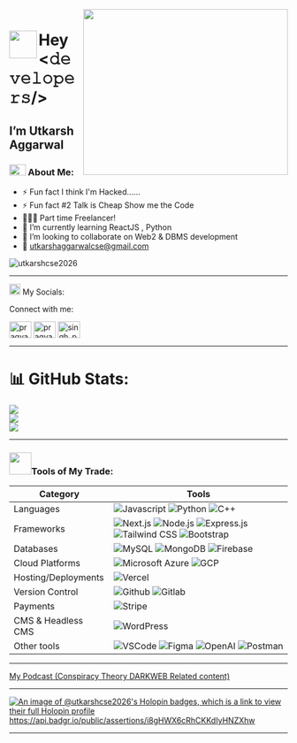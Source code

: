 <img src="https://cdn.rcimg.net/kli4d/234f8333/84e0e96b122171c473f8271f2afec413.gif?width=700" width="370" height="300" align="right"/>
 <h1> Hey   <img src="https://media.giphy.com/media/w1OBpBd7kJqHrJnJ13/giphy.gif" width="50px" align="left">
<𝚍𝚎𝚟𝚎𝚕𝚘𝚙𝚎𝚛𝚜/> </h1>
 <h2> I’m Utkarsh Aggarwal </h2>
  
### <img src="https://media.giphy.com/media/fSAxCC2BDAmC9kxl0N/giphy.gif" width="30px" height="20px"> About Me:
          
- ⚡ Fun fact I think I'm Hacked......
- ⚡ Fun fact #2 Talk is Cheap Show me the Code
- 👨🏽‍💻 Part time Freelancer!
- 🌱 I’m currently learning ReactJS , Python
- 💞️ I’m looking to collaborate on Web2 & DBMS development
- 📧 utkarshaggarwalcse@gmail.com 
<p align="left"> <img src="https://komarev.com/ghpvc/?username=utkarshcse2026&label=Profile%20views&color=0e75b6&style=flat" alt="utkarshcse2026" /> </p>

 ---
<img align="bottom" src="https://media.giphy.com/media/in4epVtjWjc1NWI6Xl/giphy.gif" width="20px"> My Socials:
<div id="badges>
  

<h3 align="left">Connect with me:</h3>
<p align="left">
<a href="https://Twitter.com/@utkarsh12236" target="blank"><img align="center" src="https://raw.githubusercontent.com/rahuldkjain/github-profile-readme-generator/master/src/images/icons/Social/twitter.svg" alt="pragyas55988713" height="30" width="40" /></a>
<a href="https://linkedin.com/in/cyberspacecommunity/" target="blank"><img align="center" src="https://raw.githubusercontent.com/rahuldkjain/github-profile-readme-generator/master/src/images/icons/Social/linked-in-alt.svg" alt="pragya-singh-0b4342226" height="30" width="40" /></a>
<a href="https://www.instagram.com/utkarshaggarwalofficial/" target="blank"><img align="center" src="https://raw.githubusercontent.com/rahuldkjain/github-profile-readme-generator/master/src/images/icons/Social/instagram.svg" alt="singh_pragya_15" height="30" width="40" /></a>
</p>


---
# 📊 GitHub Stats:
![](https://github-readme-stats.vercel.app/api?username=utkarshcse2026&theme=dark&hide_border=false&include_all_commits=true&count_private=true)<br/>
![](https://github-readme-streak-stats.herokuapp.com/?user=utkarshcse2026&theme=dark&hide_border=false)<br/>
![](https://github-readme-stats.vercel.app/api/top-langs/?username=utkarshcse2026&theme=dark&hide_border=false&include_all_commits=true&count_private=true&layout=compact)

---                                                                                                       

### <img align="bottom" src="https://media.giphy.com/media/jSKBmKkvo2dPQQtsR1/giphy.gif" width="40px">Tools of My Trade:                                             
| Category           | Tools|
| ------------------ | --------------------------------------|
| Languages          |![Javascript](https://img.shields.io/badge/javascript%20-%23323330.svg?&style=for-the-badge&logo=javascript&logoColor=%23F7DF1E)                                                                                 ![Python](https://img.shields.io/badge/Python-43853D?style=for-the-badge&logo=python&logoColor=white) ![C++](https://img.shields.io/badge/C++-%2300599C.svg?style=for-the-badge&logo=c%2B%2B&logoColor=white) |
| Frameworks         | ![Next.js](https://img.shields.io/badge/Next.js-000000?style=for-the-badge&logo=next.js&logoColor=white) ![Node.js](https://img.shields.io/badge/Node.js-43853D?style=for-the-badge&logo=node.js&logoColor=white) ![Express.js](https://img.shields.io/badge/Express.js-000000?style=for-the-badge&logo=express&logoColor=white)  ![Tailwind CSS](https://img.shields.io/badge/Tailwind_CSS-%231a202c.svg?style=for-the-badge&logo=tailwind-css&logoColor=61DAFB)    ![Bootstrap](https://img.shields.io/badge/bootstrap%20-%23563D7C.svg?&style=for-the-badge&logo=bootstrap&logoColor=white)|
| Databases          | ![MySQL](https://img.shields.io/badge/MySQL-00000F?style=for-the-badge&logo=mysql&logoColor=white)  ![MongoDB](https://img.shields.io/badge/MongoDB-%234ea94b.svg?&style=for-the-badge&logo=mongodb&logoColor=white) ![Firebase](https://img.shields.io/badge/Firebase-947800?style=for-the-badge&logo=firebase&logoColor=)
| Cloud Platforms |  ![Microsoft Azure](https://img.shields.io/badge/Microsoft_Azure-0078D4?style=for-the-badge&logo=microsoft-azure&logoColor=white) ![GCP](https://img.shields.io/badge/Google_Cloud-4285F4?style=for-the-badge&logo=google-cloud&logoColor=white)|
| Hosting/Deployments   | ![Vercel](https://img.shields.io/badge/vercel-%23000000.svg?&style=for-the-badge&logo=vercel&logoColor=white) |
| Version Control    | ![Github](https://img.shields.io/badge/GitHub-100000?style=for-the-badge&logo=github&logoColor=white) ![Gitlab](https://img.shields.io/badge/GitLab-330F63?style=for-the-badge&logo=gitlab&logoColor=white)|
| Payments   | ![Stripe](https://img.shields.io/badge/Stripe-008CDD?style=for-the-badge&logo=stripe&logoColor=white) |
| CMS & Headless CMS   |  ![WordPress](https://img.shields.io/badge/Wordpress-008CDD?style=for-the-badge&logo=wordpress&logoColor=white)
| Other tools       | ![VSCode](https://img.shields.io/badge/Visual_Studio_Code-0078D4?style=for-the-badge&logo=visual%20studio%20code&logoColor=white)  ![Figma](https://img.shields.io/badge/Figma-F43C37?style=for-the-badge&logo=figma&logoColor=white)  ![OpenAI](https://img.shields.io/badge/OpenAI-FF6600?style=for-the-badge&logo=openai&logoColor=white) ![Postman](https://img.shields.io/badge/Postman-FF6C37?style=for-the-badge&logo=postman&logoColor=white) 

---
<a href="https://podcasters.spotify.com/pod/show/cyber-warriors" target="blank">My Podcast (Conspiracy Theory DARKWEB Related content)</a>

---
[![An image of @utkarshcse2026's Holopin badges, which is a link to view their full Holopin profile](https://holopin.me/utkarshcse2026)](https://holopin.io/@utkarshcse2026)
https://api.badgr.io/public/assertions/i8gHWX6cRhCKKdIyHNZXhw


---

